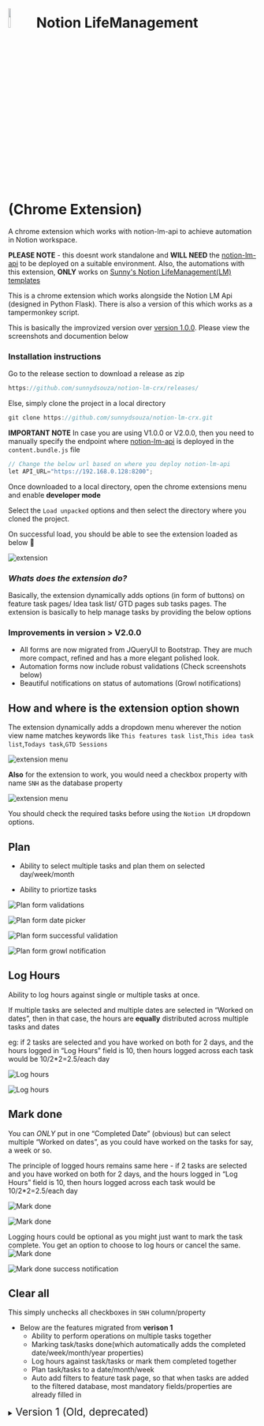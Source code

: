 # <img src="icons/lm4/icon48.png" style="width:10%"/> Notion LifeManagement (Chrome Extension)
A chrome extension which works with notion-lm-api to achieve automation in Notion workspace.


**PLEASE NOTE** - this doesnt work standalone and **WILL NEED** the [notion-lm-api](https://github.com/sunnydsouza/notion-lm-api) to be deployed on a suitable environment. 
Also, the automations with this extension, **ONLY** works on [Sunny's Notion LifeManagement(LM) templates](https://www.notion.so/Templates-a73384cbb11a45bdac0af6d04085bb62)

This is a chrome extension which works alongside the Notion LM Api (designed in Python Flask). There is also a version of this which works as a tampermonkey script. 

This is basically the improvized version over [version 1.0.0](https://github.com/sunnydsouza/notion-lm-crx/releases/tag/V1.0.1). Please view the screenshots and documention below

### Installation instructions

Go to the release section to download a release as zip

```java
https://github.com/sunnydsouza/notion-lm-crx/releases/
```

Else, simply clone the project in a local directory

```java
git clone https://github.com/sunnydsouza/notion-lm-crx.git
```

**IMPORTANT NOTE**
In case you are using V1.0.0 or V2.0.0, then you need to manually specify the endpoint where [notion-lm-api](https://github.com/sunnydsouza/notion-lm-api) is deployed in the `content.bundle.js` file

```java
// Change the below url based on where you deploy notion-lm-api
let API_URL="https://192.168.0.128:8200"; 
```

Once downloaded to a local directory, open the chrome extensions menu and enable **developer mode**

Select the `Load unpacked` options and then select the directory where you cloned the project.

On successful load, you should be able to see the extension loaded as below 🥳

![extension](docs/images/v1.0.0/screenshot10.png)

### *Whats does the extension do?*

Basically, the extension dynamically adds  options (in form of buttons) on feature task pages/ Idea task list/ GTD pages sub tasks pages. The extension is basically to help manage tasks by providing the below options

### Improvements in version > V2.0.0
- All forms are now migrated from JQueryUI to Bootstrap. They are much more compact, refined and has a more elegant polished look.
- Automation forms now include robust validations (Check screenshots below)
- Beautiful notifications on status of automations (Growl notifications)

## How and where is the extension option shown
The extension dynamically adds a dropdown menu wherever the notion view name matches keywords like `This features task list`,`This idea task list`,`Todays task`,`GTD Sessions`

![extension menu](docs/images/v2.0.0/screenshot1.png)

**Also** for the extension to work, you would need a checkbox property with name `SNH` as the database property

![extension menu](docs/images/v2.0.0/screenshot14.png)

You should check the required tasks before using the `Notion LM` dropdown options.

## Plan
- Ability to select multiple tasks and plan them on selected day/week/month

- Ability to priortize tasks

![Plan form validations](docs/images/v2.0.0/screenshot13.png)

![Plan form date picker](docs/images/v2.0.0/screenshot12.png)

![Plan form successful validation](docs/images/v2.0.0/screenshot11.png)

![Plan form growl notification](docs/images/v2.0.0/screenshot10.png)

## Log Hours
Ability to log hours against single or multiple tasks at once. 

If multiple tasks are selected and multiple dates are selected in “Worked on dates”, then in that case, the hours are **equally** distributed across multiple tasks and dates

eg: if 2 tasks are selected and you have worked on both for 2 days, and the hours logged in “Log Hours” field is 10, then hours logged across each task would be 10/2*2=2.5/each day

![Log hours](docs/images/v2.0.0/screenshot9.png)

![Log hours](docs/images/v2.0.0/screenshot8.png)

## Mark done
You can *ONLY* put in one “Completed Date” (obvious) but can select multiple “Worked on dates”, as you could have worked on the tasks for say, a week or so.

The principle of logged hours remains same here - if 2 tasks are selected and you have worked on both for 2 days, and the hours logged in “Log Hours” field is 10, then hours logged across each task would be 10/2*2=2.5/each day

![Mark done](docs/images/v2.0.0/screenshot7.png)

![Mark done](docs/images/v2.0.0/screenshot6.png)

Logging hours could be optional as you might just want to mark the task complete. You get an option to choose to log hours or cancel the same.
![Mark done](docs/images/v2.0.0/screenshot5.png)

![Mark done success notification](docs/images/v2.0.0/screenshot4.png)

## Clear all
This simply unchecks all checkboxes in `SNH` column/property


- Below are the features migrated from **verison 1**
    - Ability to perform operations on multiple tasks together
    - Marking task/tasks done(which automatically adds the completed date/week/month/year properties)
    - Log hours against task/tasks or mark them completed together
    - Plan task/tasks to a date/month/week
    - Auto add filters to feature task page, so that when tasks are added to the filtered database, most mandatory fields/properties are already filled in
    



<details>
  <summary><span style="font-size: 21px">Version 1 (Old, deprecated)</span></summary>
  
### Options dynamically added on feature page, when the extension is active

![Untitled](docs/images/v1.0.0/screenshot1.png)

## Plan

Ability to select multiple tasks and plan them on day/week/month

Ability to priortize tasks

![Untitled](docs/images/v1.0.0/screenshot3.png)

## Log Hours

Ability to log hours against single or multiple tasks at once. 

If multiple tasks are selected and multiple dates are selected in “Worked on dates”, then in that case, the hours are **equally** distributed across multiple tasks and dates

eg: if 2 tasks are selected and you have worked on both for 2 days, and the hours logged in “Log Hours” field is 10, then hours logged across each task would be 10/2*2=2.5/each day
![Untitled](docs/images/v1.0.0/screenshot4.png)

![Untitled](docs/images/v1.0.0/screenshot5.png)

## Mark task/tasks as ‘Done’

You can *ONLY* put in one “Completed Date” (obvious) but can select multiple “Worked on dates”, as you could have worked on the tasks for say, a week or so.

The principle of logged hours remains same here - if 2 tasks are selected and you have worked on both for 2 days, and the hours logged in “Log Hours” field is 10, then hours logged across each task would be 10/2*2=2.5/each day

![Untitled](docs/images/v1.0.0/screenshot6.png)

</details>